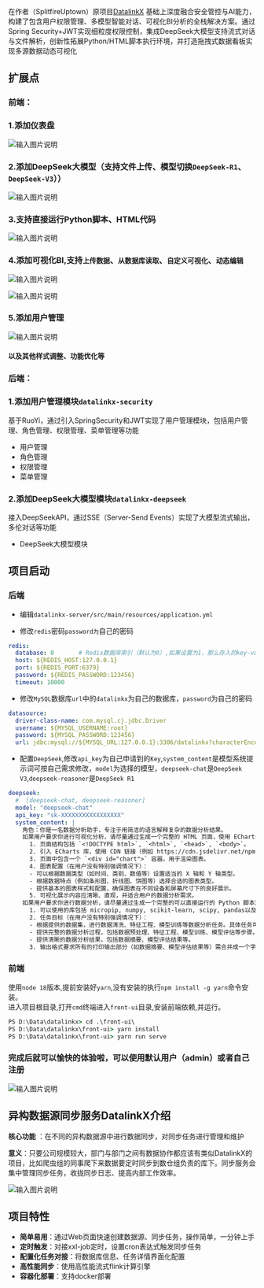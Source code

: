 在作者（SplitfireUptown）原项目<a href=https://github.com/SplitfireUptown/datalinkx>DatalinkX</a>
基础上深度融合安全管控与AI能力，构建了包含用户权限管理、多模型智能对话、可视化BI分析的全栈解决方案。通过Spring
Security+JWT实现细粒度权限控制，集成DeepSeek大模型支持流式对话与文件解析，创新性拓展Python/HTML脚本执行环境，并打造拖拽式数据看板实现多源数据动态可视化

## 扩展点

### 前端：

### 1.添加仪表盘

![输入图片说明](datalinkx-server/src/main/resources/readme/dashboard.png)

### 2.添加DeepSeek大模型（支持文件上传、模型切换`DeepSeek-R1`、`DeepSeek-V3`））

![输入图片说明](datalinkx-server/src/main/resources/readme/deepseek.png)

### 3.支持直接运行Python脚本、HTML代码

![输入图片说明](datalinkx-server/src/main/resources/readme/Python.png)

### 4.添加可视化BI,支持`上传数据`、`从数据库读取`、`自定义可视化`、`动态编辑`

![输入图片说明](datalinkx-server/src/main/resources/readme/BI.png)

![输入图片说明](datalinkx-server/src/main/resources/readme/BI2.png)

### 5.添加用户管理

![输入图片说明](datalinkx-server/src/main/resources/readme/security.png)

#### 以及其他样式调整、功能优化等

### 后端：

### 1.添加用户管理模块`datalinkx-security`

基于RuoYi，通过引入SpringSecurity和JWT实现了用户管理模块，包括用户管理、角色管理、权限管理、菜单管理等功能

- 用户管理
- 角色管理
- 权限管理
- 菜单管理

### 2.添加DeepSeek大模型模块`datalinkx-deepseek`

接入DeepSeekAPI，通过SSE（Server-Send Events）实现了大模型流式输出，多伦对话等功能

- DeepSeek大模型模块

## 项目启动
### 后端

- 编辑`datalinkx-server/src/main/resources/application.yml`

- 修改`redis`密码`password为`自己的密码

```yml
redis:
  database: 0       # Redis数据库索引（默认为0）,如果设置为1，那么存入的key-value都存放在select 1中
  host: ${REDIS_HOST:127.0.0.1}
  port: ${REDIS_PORT:6379}
  password: ${REDIS_PASSWORD:123456}
  timeout: 10000
```

- 修改`MySQL`数据库`url`中的`datalinkx`为自己的数据库，`password`为自己的密码

```yml
datasource:
  driver-class-name: com.mysql.cj.jdbc.Driver
  username: ${MYSQL_USERNAME:root}
  password: ${MYSQL_PASSWORD:123456}
  url: jdbc:mysql://${MYSQL_URL:127.0.0.1}:3306/datalinkx?characterEncoding=UTF-8&autoReconnect=true&serverTimezone=Asia/Shanghai&zeroDateTimeBehavior=convertToNull
```

- 配置`DeepSeek`,修改`api_key`为自己申请到的`Key`,`system_content`是模型系统提示词可按自己需求修改，`model`为选择的模型，`deepseek-chat`是`DeepSeek V3`,`deepseek-reasoner`是`DeepSeek R1`

```yml
deepseek:
  #  [deepseek-chat, deepseek-reasoner]
  model: "deepseek-chat"
  api_key: "sk-XXXXXXXXXXXXXXXXX"
  system_content: |
    角色：你是一名数据分析助手，专注于用简洁的语言解释复杂的数据分析结果。
    如果用户要求你进行可视化分析，请尽量通过生成一个完整的 HTML 页面，使用 ECharts 进行销售数据可视化展示，具体要求如下：
      1. 页面结构包括 `<!DOCTYPE html>`, `<html>`, `<head>`, `<body>`。
      2. 引入 ECharts 库，使用 CDN 链接（例如 https://cdn.jsdelivr.net/npm/echarts）。
      3. 页面中包含一个 `<div id="chart">` 容器，用于渲染图表。
      4. 图表配置（在用户没有特别强调情况下）：
      - 可以根据数据类型（如时间、类别、数值等）设置适当的 X 轴和 Y 轴类型。
      - 根据数据特点（例如条形图、折线图、饼图等）选择合适的图表类型。
      - 提供基本的图表样式和配置，确保图表在不同设备和屏幕尺寸下的良好展示。
      5. 可视化展示内容应清晰、直观，并适合用户的数据分析需求。
    如果用户要求你进行数据分析，请尽量通过生成一个完整的可以直接运行的 Python 脚本进行数据分析，具体要求如下：
      1. 可以使用的库包括 micropip, numpy, scikit-learn, scipy, pandas以及Python的基本库（不用考虑安装问题，请直接使用）。
      2. 任务目标（在用户没有特别强调情况下）：
      - 根据提供的数据集，进行数据清洗、特征工程、模型训练等数据分析任务。具体任务可以根据数据集的特点自行决定。
      - 提供完整的数据分析过程，包括数据预处理、特征工程、模型训练、模型评估等步骤。
      - 提供清晰的数据分析结果，包括数据摘要、模型评估结果等。
      3. 输出格式要求所有的打印输出部分（如数据摘要、模型评估结果等）需合并成一个字符串作为结果返回，不用打印输出。
```

### 前端
使用`node 18`版本,提前安装好`yarn`,没有安装的执行`npm install -g yarn`命令安装。  
进入项目根目录,打开`cmd`终端进入`front-ui`目录,安装前端依赖,并运行。

```cmd
PS D:\Data\datalinkx> cd .\front-ui\
PS D:\Data\datalinkx\front-ui> yarn install
PS D:\Data\datalinkx\front-ui> yarn run serve
```
### 完成后就可以愉快的体验啦，可以使用默认用户（admin）或者自己注册

![输入图片说明](datalinkx-server/src/main/resources/readme/login.png)

## 异构数据源同步服务DatalinkX介绍

**核心功能** ：在不同的异构数据源中进行数据同步，对同步任务进行管理和维护

**意义**：只要公司规模较大，部门与部门之间有数据协作都应该有类似DatalinkX的项目，比如爬虫组的同事爬下来数据要定时同步到数仓组负责的库下。同步服务会集中管理同步任务，收拢同步日志、提高内部工作效率。

![输入图片说明](datalinkx-server/src/main/resources/readme/image.png)

## 项目特性

- **简单易用**：通过Web页面快速创建数据源、同步任务，操作简单，一分钟上手
- **定时触发**：对接xxl-job定时，设置cron表达式触发同步任务
- **配置化任务对接**：将数据库信息、任务详情界面化配置
- **高性能同步**：使用高性能流式flink计算引擎
- **容器化部署**：支持docker部署
